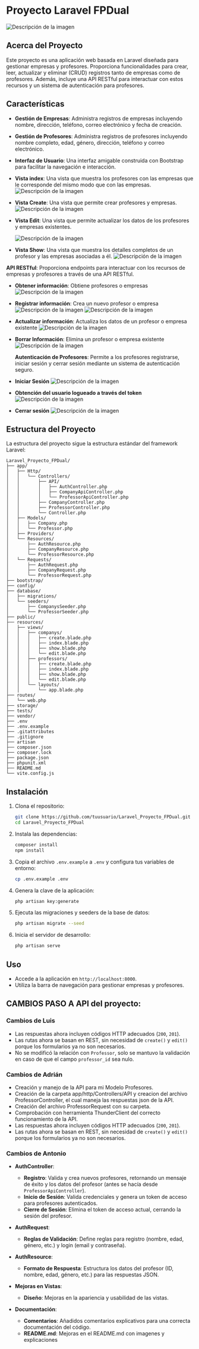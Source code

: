 # Proyecto Laravel FPDual

![Descripción de la imagen](/public/images/imagen1.png)


## Acerca del Proyecto

Este proyecto es una aplicación web basada en Laravel diseñada para gestionar empresas y profesores. Proporciona funcionalidades para crear, leer, actualizar y eliminar (CRUD) registros tanto de empresas como de profesores. Además, incluye una API RESTful para interactuar con estos recursos y un sistema de autenticación para profesores.

## Características

- **Gestión de Empresas**: Administra registros de empresas incluyendo nombre, dirección, teléfono, correo electrónico y fecha de creación.
  
- **Gestión de Profesores**: Administra registros de profesores incluyendo nombre completo, edad, género, dirección, teléfono y correo electrónico.
  
- **Interfaz de Usuario**: Una interfaz amigable construida con Bootstrap para facilitar la navegación e interacción.
  
- **Vista index**: Una vista que muestra los profesores con las empresas que le corresponde del mismo modo que con las empresas.
  ![Descripción de la imagen](/public/images/imagen2.png)

- **Vista Create**: Una vista que permite crear profesores y empresas.
  ![Descripción de la imagen](/public/images/imagen6.png)

- **Vista Edit**: Una vista que permite actualizar los datos de los profesores y empresas existentes.
  
  ![Descripción de la imagen](/public/images/imagen7.png)
- **Vista Show**: Una vista que muestra los detalles completos de un profesor y las empresas asociadas a él.
  ![Descripción de la imagen](/public/images/imagen8.png)

**API RESTful**: Proporciona endpoints para interactuar con los recursos de empresas y profesores a través de una API RESTful.

- **Obtener información**: Obtiene profesores o empresas
   ![Descripción de la imagen](/public/images/imagen4.png)

- **Registrar información**: Crea un nuevo profesor o empresa
   ![Descripción de la imagen](/public/images/imagen9.png)
   ![Descripción de la imagen](/public/images/imagen10.png)

- **Actualizar información**: Actualiza los datos de un profesor o empresa existente
   ![Descripción de la imagen](/public/images/imagen11.png)

- **Borrar Información**: Elimina un profesor o empresa existente
   ![Descripción de la imagen](/public/images/imagen12.png)

  **Autenticación de Profesores**: Permite a los profesores registrarse, iniciar sesión y cerrar sesión mediante un sistema de autenticación seguro.
  
- **Iniciar Sesión**
  ![Descripción de la imagen](/public/images/imagen5.png)

- **Obtención del usuario logueado a través del token**
   ![Descripción de la imagen](/public/images/imagen16.png)

- **Cerrar sesión**
 ![Descripción de la imagen](/public/images/imagen15.png)
 
## Estructura del Proyecto

La estructura del proyecto sigue la estructura estándar del framework Laravel:

```text
Laravel_Proyecto_FPDual/
├── app/
│   ├── Http/
│   │   └── Controllers/
│   │       ├── API/
│   │       │   ├── AuthController.php
│   │       │   ├── CompanyApiController.php
│   │       │   └── ProfessorApiController.php
│   │       ├── CompanyController.php
│   │       ├── ProfessorController.php
│   │       └── Controller.php
│   ├── Models/
│   │   ├── Company.php
│   │   └── Professor.php
│   ├── Providers/
│   └── Resources/
│       ├── AuthResource.php
│       ├── CompanyResource.php
│       └── ProfessorResource.php
│   └── Requests/
│       ├── AuthRequest.php
│       ├── CompanyRequest.php
│       └── ProfessorRequest.php
├── bootstrap/
├── config/
├── database/
│   ├── migrations/
│   └── seeders/
│       ├── CompanysSeeder.php
│       └── ProfessorSeeder.php
├── public/
├── resources/
│   ├── views/
│   │   ├── companys/
│   │   │   ├── create.blade.php
│   │   │   ├── index.blade.php
│   │   │   ├── show.blade.php
│   │   │   └── edit.blade.php
│   │   ├── professors/
│   │   │   ├── create.blade.php
│   │   │   ├── index.blade.php
│   │   │   ├── show.blade.php
│   │   │   └── edit.blade.php
│   │   └── layouts/
│   │       └── app.blade.php
├── routes/
│   └── web.php
├── storage/
├── tests/
├── vendor/
├── .env
├── .env.example
├── .gitattributes
├── .gitignore
├── artisan
├── composer.json
├── composer.lock
├── package.json
├── phpunit.xml
├── README.md
└── vite.config.js
```

## Instalación

1. Clona el repositorio:

   ```sh
   git clone https://github.com/tuusuario/Laravel_Proyecto_FPDual.git
   cd Laravel_Proyecto_FPDual
   ```
2. Instala las dependencias:

   ```sh
   composer install
   npm install
   ```
3. Copia el archivo `.env.example` a `.env` y configura tus variables de entorno:

   ```sh
   cp .env.example .env
   ```
4. Genera la clave de la aplicación:

   ```sh
   php artisan key:generate
   ```
5. Ejecuta las migraciones y seeders de la base de datos:

   ```sh
   php artisan migrate --seed
   ```
6. Inicia el servidor de desarrollo:

   ```sh
   php artisan serve
   ```

## Uso

- Accede a la aplicación en `http://localhost:8000`.
- Utiliza la barra de navegación para gestionar empresas y profesores.

## CAMBIOS PASO A API del proyecto:

### Cambios de Luis

- Las respuestas ahora incluyen códigos HTTP adecuados (`200`, `201`).
- Las rutas ahora se basan en REST, sin necesidad de `create()` y `edit()` porque los formularios ya no son necesarios.
- No se modificó la relación con `Professor`, solo se mantuvo la validación en caso de que el campo `professor_id` sea nulo.

### Cambios de Adrián

- Creación y manejo de la API para mi Modelo Profesores.
- Creación de la carpeta app/http/Controllers/API y creacion del archivo ProfessorController, el cual maneja las respuestas json de la API.
- Creación del archivo ProfessorRequest con su carpeta.
- Comprobación con herramienta ThunderClient del correcto funcionamiento de la API.
- Las respuestas ahora incluyen códigos HTTP adecuados (`200`, `201`).
- Las rutas ahora se basan en REST, sin necesidad de `create()` y `edit()` porque los formularios ya no son necesarios.

### Cambios de Antonio

- **AuthController**:
  - **Registro**: Valida y crea nuevos profesores, retornando un mensaje de éxito y los datos del profesor (antes se hacía desde `ProfessorApiController`).
  - **Inicio de Sesión**: Valida credenciales y genera un token de acceso para profesores autenticados.
  - **Cierre de Sesión**: Elimina el token de acceso actual, cerrando la sesión del profesor.

- **AuthRequest**:
  - **Reglas de Validación**: Define reglas para registro (nombre, edad, género, etc.) y login (email y contraseña).

- **AuthResource**:
  - **Formato de Respuesta**: Estructura los datos del profesor (ID, nombre, edad, género, etc.) para las respuestas JSON.

- **Mejoras en Vistas**:
  - **Diseño**: Mejoras en la apariencia y usabilidad de las vistas.

- **Documentación**:
  - **Comentarios**: Añadidos comentarios explicativos para una correcta documentación del código.
  - **README.md**: Mejoras en el README.md con imagenes y explicaciones
